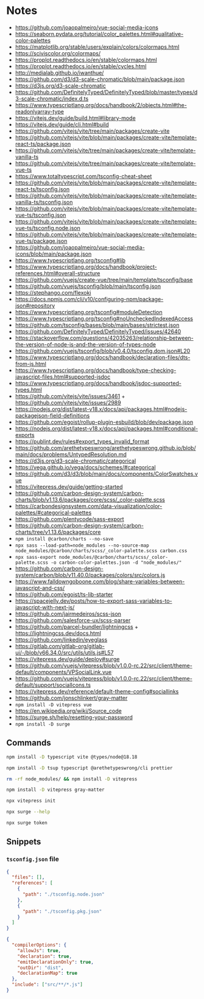 # Notes

- https://github.com/joaopalmeiro/vue-social-media-icons
- https://seaborn.pydata.org/tutorial/color_palettes.html#qualitative-color-palettes
- https://matplotlib.org/stable/users/explain/colors/colormaps.html
- https://sciviscolor.org/colormaps/
- https://proplot.readthedocs.io/en/stable/colormaps.html
- https://proplot.readthedocs.io/en/stable/cycles.html
- http://medialab.github.io/iwanthue/
- https://github.com/d3/d3-scale-chromatic/blob/main/package.json
- https://d3js.org/d3-scale-chromatic
- https://github.com/DefinitelyTyped/DefinitelyTyped/blob/master/types/d3-scale-chromatic/index.d.ts
- https://www.typescriptlang.org/docs/handbook/2/objects.html#the-readonlyarray-type
- https://vitejs.dev/guide/build.html#library-mode
- https://vitejs.dev/guide/cli.html#build
- https://github.com/vitejs/vite/tree/main/packages/create-vite
- https://github.com/vitejs/vite/blob/main/packages/create-vite/template-react-ts/package.json
- https://github.com/vitejs/vite/tree/main/packages/create-vite/template-vanilla-ts
- https://github.com/vitejs/vite/tree/main/packages/create-vite/template-vue-ts
- https://www.totaltypescript.com/tsconfig-cheat-sheet
- https://github.com/vitejs/vite/blob/main/packages/create-vite/template-react-ts/tsconfig.json
- https://github.com/vitejs/vite/blob/main/packages/create-vite/template-vanilla-ts/tsconfig.json
- https://github.com/vitejs/vite/blob/main/packages/create-vite/template-vue-ts/tsconfig.json
- https://github.com/vitejs/vite/blob/main/packages/create-vite/template-vue-ts/tsconfig.node.json
- https://github.com/vitejs/vite/blob/main/packages/create-vite/template-vue-ts/package.json
- https://github.com/joaopalmeiro/vue-social-media-icons/blob/main/package.json
- https://www.typescriptlang.org/tsconfig#lib
- https://www.typescriptlang.org/docs/handbook/project-references.html#overall-structure
- https://github.com/vuejs/create-vue/tree/main/template/tsconfig/base
- https://github.com/vuejs/tsconfig/blob/main/tsconfig.json
- https://stephango.com/flexoki
- https://docs.npmjs.com/cli/v10/configuring-npm/package-json#repository
- https://www.typescriptlang.org/tsconfig#moduleDetection
- https://www.typescriptlang.org/tsconfig#noUncheckedIndexedAccess
- https://github.com/tsconfig/bases/blob/main/bases/strictest.json
- https://github.com/DefinitelyTyped/DefinitelyTyped/issues/42640
- https://stackoverflow.com/questions/42035263/relationship-between-the-version-of-node-js-and-the-version-of-types-node
- https://github.com/vuejs/tsconfig/blob/v0.4.0/tsconfig.dom.json#L20
- https://www.typescriptlang.org/docs/handbook/declaration-files/dts-from-js.html
- https://www.typescriptlang.org/docs/handbook/type-checking-javascript-files.html#supported-jsdoc
- https://www.typescriptlang.org/docs/handbook/jsdoc-supported-types.html
- https://github.com/vitejs/vite/issues/3461 + https://github.com/vitejs/vite/issues/2989
- https://nodejs.org/dist/latest-v18.x/docs/api/packages.html#nodejs-packagejson-field-definitions
- https://github.com/egoist/rollup-plugin-esbuild/blob/dev/package.json
- https://nodejs.org/dist/latest-v18.x/docs/api/packages.html#conditional-exports
- https://publint.dev/rules#export_types_invalid_format
- https://github.com/arethetypeswrong/arethetypeswrong.github.io/blob/main/docs/problems/UntypedResolution.md
- https://d3js.org/d3-scale-chromatic/categorical
- https://vega.github.io/vega/docs/schemes/#categorical
- https://github.com/d3/d3/blob/main/docs/components/ColorSwatches.vue
- https://vitepress.dev/guide/getting-started
- https://github.com/carbon-design-system/carbon-charts/blob/v1.13.6/packages/core/scss/_color-palette.scss
- https://carbondesignsystem.com/data-visualization/color-palettes/#categorical-palettes
- https://github.com/plentycode/sass-export
- https://github.com/carbon-design-system/carbon-charts/tree/v1.13.6/packages/core
- `npm install @carbon/charts --no-save`
- `npx sass --load-path=node_modules --no-source-map node_modules/@carbon/charts/scss/_color-palette.scss carbon.css`
- `npx sass-export node_modules/@carbon/charts/scss/_color-palette.scss -o carbon-color-palettes.json -d "node_modules/"`
- https://github.com/carbon-design-system/carbon/blob/v11.40.0/packages/colors/src/colors.js
- https://www.falldowngoboone.com/blog/share-variables-between-javascript-and-css/
- https://github.com/egoist/ts-lib-starter
- https://spacejelly.dev/posts/how-to-export-sass-variables-to-javascript-with-next-js/
- https://github.com/jairmedeiros/scss-json
- https://github.com/salesforce-ux/scss-parser
- https://github.com/parcel-bundler/lightningcss + https://lightningcss.dev/docs.html
- https://github.com/linkedin/eyeglass
- https://gitlab.com/gitlab-org/gitlab-ui/-/blob/v66.34.0/src/utils/utils.js#L57
- https://vitepress.dev/guide/deploy#surge
- https://github.com/vuejs/vitepress/blob/v1.0.0-rc.22/src/client/theme-default/components/VPSocialLink.vue
- https://github.com/vuejs/vitepress/blob/v1.0.0-rc.22/src/client/theme-default/support/socialIcons.ts
- https://vitepress.dev/reference/default-theme-config#sociallinks
- https://github.com/jonschlinkert/gray-matter
- `npm install -D vitepress vue`
- https://en.wikipedia.org/wiki/Source_code
- https://surge.sh/help/resetting-your-password
- `npm install -D surge`

## Commands

```bash
npm install -D typescript vite @types/node@18.18
```

```bash
npm install -D tsup typescript @arethetypeswrong/cli prettier
```

```bash
rm -rf node_modules/ && npm install -D vitepress
```

```bash
npm install -D vitepress gray-matter
```

```bash
npx vitepress init
```

```bash
npx surge --help
```

```bash
npx surge token
```

## Snippets

### `tsconfig.json` file

```json
{
  "files": [],
  "references": [
    {
      "path": "./tsconfig.node.json"
    },
    {
      "path": "./tsconfig.pkg.json"
    }
  ]
}
```

```json
{
  "compilerOptions": {
    "allowJs": true,
    "declaration": true,
    "emitDeclarationOnly": true,
    "outDir": "dist",
    "declarationMap": true
  },
  "include": ["src/**/*.js"]
}
```
